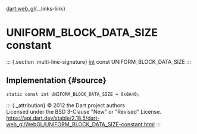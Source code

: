 [dart:web\_gl](../../dart-web_gl/dart-web_gl-library){._links-link}

UNIFORM\_BLOCK\_DATA\_SIZE constant
===================================

::: {.section .multi-line-signature}
[int](../../dart-core/int-class) const UNIFORM\_BLOCK\_DATA\_SIZE
:::

Implementation {#source}
--------------

``` {.language-dart data-language="dart"}
static const int UNIFORM_BLOCK_DATA_SIZE = 0x8A40;
```

::: {._attribution}
© 2012 the Dart project authors\
Licensed under the BSD 3-Clause \"New\" or \"Revised\" License.\
<https://api.dart.dev/stable/2.18.5/dart-web_gl/WebGL/UNIFORM_BLOCK_DATA_SIZE-constant.html>
:::
